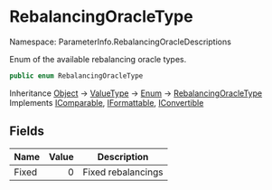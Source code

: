 # RebalancingOracleType

Namespace: ParameterInfo.RebalancingOracleDescriptions

Enum of the available rebalancing oracle types.

```csharp
public enum RebalancingOracleType
```

Inheritance [Object](https://docs.microsoft.com/en-us/dotnet/api/system.object) → [ValueType](https://docs.microsoft.com/en-us/dotnet/api/system.valuetype) → [Enum](https://docs.microsoft.com/en-us/dotnet/api/system.enum) → [RebalancingOracleType](./parameterinfo.rebalancingoracledescriptions.rebalancingoracletype.md)<br>
Implements [IComparable](https://docs.microsoft.com/en-us/dotnet/api/system.icomparable), [IFormattable](https://docs.microsoft.com/en-us/dotnet/api/system.iformattable), [IConvertible](https://docs.microsoft.com/en-us/dotnet/api/system.iconvertible)

## Fields

| Name | Value | Description |
| --- | --: | --- |
| Fixed | 0 | Fixed rebalancings |
